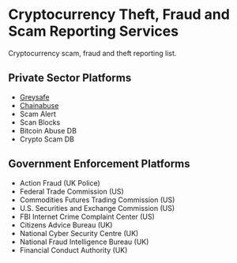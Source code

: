 # Cryptocurrency Theft, Fraud and Scam Reporting Services

Cryptocurrency scam, fraud and theft reporting list.

## Private Sector Platforms

+ [Greysafe](https://greysafe.com)
+ [Chainabuse](https://chainabuse.com)
+ Scam Alert
+ Scan Blocks
+ Bitcoin Abuse DB
+ Crypto Scam DB

## Government Enforcement Platforms

+ Action Fraud (UK Police)
+ Federal Trade Commission (US)
+ Commodities Futures Trading Commission (US)
+ U.S. Securities and Exchange Commission (US)
+ FBI Internet Crime Complaint Center (US)
+ Citizens Advice Bureau (UK)
+ National Cyber Security Centre (UK)
+ National Fraud Intelligence Bureau (UK)
+ Financial Conduct Authority (UK)
